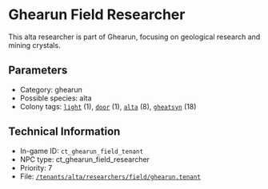 # Ghearun Field Researcher

This alta researcher is part of Ghearun, focusing on geological research and mining crystals.

## Parameters

- Category: ghearun
- Possible species: alta
- Colony tags: [`light`](https://ceterai.github.io/MyEnternia/Wiki/Tags/Light) (1), [`door`](https://ceterai.github.io/MyEnternia/Wiki/Tags/Door) (1), [`alta`](https://ceterai.github.io/MyEnternia/Wiki/Tags/Alta) (8), [`gheatsyn`](https://ceterai.github.io/MyEnternia/Wiki/Tags/Gheatsyn) (18)

## Technical Information

- In-game ID: `ct_ghearun_field_tenant`
- NPC type: ct_ghearun_field_researcher
- Priority: 7
- File: [`/tenants/alta/researchers/field/ghearun.tenant`](https://github.com/Ceterai/Enternia/blob/main/tenants/alta/researchers/field/ghearun.tenant)
